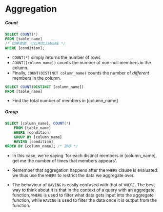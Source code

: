 # Aggregation

##### Count 

```sql
SELECT COUNT(*) 
FROM [table_name] 
/* 如果需要，可以再加上WHERE */
WHERE [condition];          
```

- `COUNT(*)` simply returns the number of rows
- `COUNT([column_name])` counts the number of non-null members in the column.
- Finally, `COUNT(DISTINCT column_name)` counts the number of *different* members in the column.

```sql
SELECT COUNT(DISTINCT [column_name]) 
FROM [table_name] 
```

* Find the total number of members  in [column_name]

##### Group

```sql
SELECT [column_name], COUNT(*) 
	FROM [table_name] 
	WHERE [condition]
	GROUP BY [column_name]
	HAVING [condition]
ORDER BY [column_name]; /* 排序 */
```

* In this case, we're saying 'for each distinct members in [column_name], get me the number of times that members appears'.

* Remember that aggregation happens after the `WHERE` clause is evaluated: we thus use the `WHERE` to restrict the data we aggregate over.

* The behaviour of `HAVING` is easily confused with that of `WHERE`. The best way to think about it is that in the context of a query with an aggregate function, `WHERE` is used to filter what data gets input into the aggregate function, while `HAVING` is used to filter the data once it is output from the function. 



